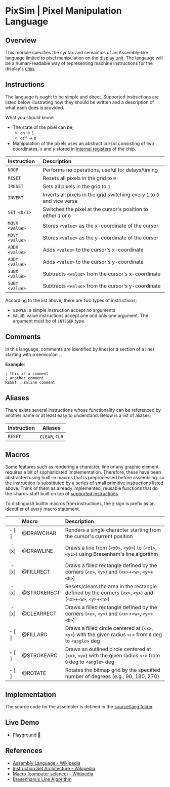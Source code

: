 # PixSim | Pixel Manipulation Language

## Overview

This module specifies the syntax and semantics of an Assembly-like language limited to pixel manipulation on the [display unit](./display-unit.md).
The langauge will be a human-readable way of representing machine instructions for the display's [chip](./virtual-chip.md).  

## Instructions

The language is ought to be simple and direct. Supported instructions are listed below illustrating how they should be written and a description of what each does is provided.

What you should know:
- The state of the pixel can be;
	- `on` -> `1`
	- `off` -> `0`
- Manipulation of the pixels uses an abstract cursor consisting of two coordinates, _x_ and _y_ stored in [internal registers](./virtual-chip.md#internal-registers) of the chip.

| **Instruction**			| **Description**				|
|:--------------------------|:------------------------------|
| `NOOP`					| Performs no operations, useful for delays/timing|
| `RESET`					| Resets all pixels in the grid to `0`|
| `IRESET`					| Sets all pixels in the grid to `1`|
| `INVERT` 					| Inverts all pixels in the grid switching every `1` to `0` and vice versa|
| `SET <0/1>`				| Switches the pixel at the cursor's position to either `1` or `0`|
| `MOVX <value>`			| Stores `<value>` as the x-coordinate of the cursor|
| `MOVY <value>`			| Stores `<value>` as the y-coordinate of the cursor|
| `ADDX <value>`			| Adds `<value>` to the cursor's x-coordinate|
| `ADDY <value>`			| Adds `<value>` to the cursor's y-coordinate|
| `SUBX <value>`			| Subtracts `<value>` from the cursor's x-coordinate|
| `SUBY <value>`			| Subtracts `<value>` from the cursor's y-coordinate|

According to the list above, there are two types of instructions; 
- `SIMPLE`: a simple instruction accept no arguments
- `VALUE`: value instructions accept one and only one argument. The argument must be of `INTEGER` type.

## Comments

In this language, comments are identified by lines(or a section of a line) starting with a semicolon `;`.

**Example**:
```
; this is a comment
; another comment
RESET ; inline comment
```

## Aliases

There exists several instructions whose functionality can be referenced by another name or at least easy to understand. Below is a list of aliases;

| **Instruction**	| **Aliases**	|
|-------------------|---------------|
| `RESET`			| `CLEAR`, `CLR`|

## Macros

Some features such as rendering a character, line or any graphic element requires a bit of sophisticated implementation. Therefore, these have been abstracted using built-in macros that is preprocessed before assembling: so the instruction is substituted by a series of small [primitive instructions](#instructions) listed above. Think of them as already implemented, reusable functions that do the ~hard~ stuff built on top of [supported instructions](#instructions). 

To distinguish builtin macros from instructions, the `@` sign is prefix as an identifier of every macro statement.

| 	  		   | **Macro**						| **Description**					|
|:------------:|:-------------------------------|:------------------------------|
| - [ ] &nbsp; | @DRAWCHAR <code>				| Renders a single character starting from the cursor's current position|
| - [x] &nbsp; | @DRAWLINE <x1> <y1> <x2> <y2>	| Draws a line from (`<x0>`, `<y0>`) to (`<x1>`, `<y1>`) using Bresenham's line algorithm|
| - [x] &nbsp; | @FILLRECT <x> <y> <w> <h>		| Draws a filled rectangle defined by the corners (`<x>`, `<y>`) and (`<x>`+`<w>`, `<y>`+`<h>`)|
| - [x] &nbsp; | @STROKERECT <x> <y> <w> <h>	| Resets/clears the area in the rectangle defined by the corners (`<x>`, `<y>`) and (`<x>`+`<w>`, `<y>`+`<h>`)|
| - [x] &nbsp; | @CLEARRECT <x> <y> <w> <h>		| Draws a filled rectangle defined by the corners (`<x>`, `<y>`) and (`<x>`+`<w>`, `<y>`+`<h>`)|
| - [ ] &nbsp; | @FILLARC <x> <y> <r> <angle>	| Draws a filled circle centered at (`<x>`, `<y>`) with the given radius `<r>` from `0` deg to `<angle>` deg|
| - [ ] &nbsp; | @STROKEARC <x> <y> <r> <angle>	| Draws an outlined circle centered at (`<x>`, `<y>`) with the given radius `<r>` from `0` deg to `<angle>` deg|
| - [ ] &nbsp; | @ROTATE <value>					| Rotates the bitmap grid by the specified number of degrees (e.g., 90, 180, 270)|

<!-- - `GETQ`: Retrives and stores the state of the current pixel to the accumulator -->

## Implementation

The source code for the assembler is defined in the [source/lang folder](../source/lang/).

## Live Demo

- [Playground :rocket:](https://henryhale.github.io/pixsim/lang.html)

## References

- [Assembly Language - Wikipedia](https://wikipedia.org/wiki/Assembly_language)
- [Instruction Set Architecture - Wikipedia](https://wikipedia.org/wiki/Instruction_set_architecture)
- [Macro (computer science) - Wikipedia](https://wikipedia.org/wiki/Macro_(computer_science))
- [Bresenham's Line Algorithm](https://wikipedia.org/wiki/Bresenham%27s_line_algorithm)
